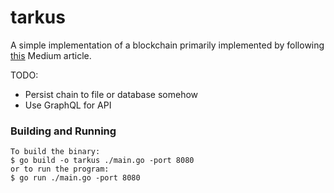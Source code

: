 # tarkus

A simple implementation of a blockchain primarily implemented by following [this](https://hackernoon.com/learn-blockchains-by-building-one-117428612f46) Medium article.

TODO:
- Persist chain to file or database somehow
- Use GraphQL for API

### Building and Running

```
To build the binary:
$ go build -o tarkus ./main.go -port 8080
or to run the program:
$ go run ./main.go -port 8080
```
